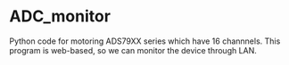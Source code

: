 # ADC_monitor
Python code for motoring ADS79XX series which have 16 channnels. This program is web-based, so we can monitor the device through LAN.
